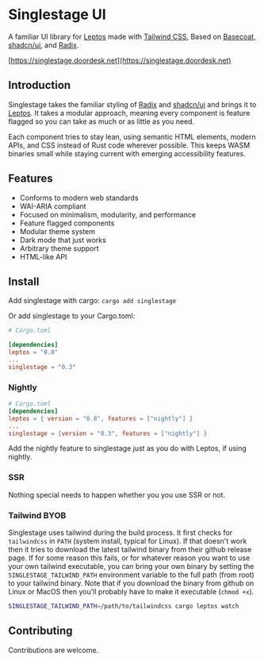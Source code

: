 # Singlestage UI

A familiar UI library for [Leptos](https://leptos.dev) made with [Tailwind
CSS](https://tailwindcss.com), Based on [Basecoat](https://basecoatui.com),
[shadcn/ui](https://ui.shadcn.com), and [Radix](https://radix-ui.com).

[https://singlestage.doordesk.net](https://singlestage.doordesk.net)

## Introduction

Singlestage takes the familiar styling of [Radix](https://radix-ui.com/) and
[shadcn/ui](https://ui.shadcn.com/) and brings it to [Leptos](https://leptos.dev). It takes a
modular approach, meaning every component is feature flagged so you can take as much or as little
as you need.

Each component tries to stay lean, using semantic HTML elements, modern APIs, and CSS instead of
Rust code wherever possible. This keeps WASM binaries small while staying current with emerging
accessibility features.

## Features

- Conforms to modern web standards
- WAI-ARIA compliant
- Focused on minimalism, modularity, and performance
- Feature flagged components
- Modular theme system
- Dark mode that just works
- Arbitrary theme support
- HTML-like API

## Install

Add singlestage with cargo:
`cargo add singlestage`

Or add singlestage to your Cargo.toml:

```toml
# Cargo.toml

[dependencies]
leptos = "0.8"
...
singlestage = "0.3"
```

### Nightly

```toml
# Cargo.toml
[dependencies]
leptos = { version = "0.8", features = ["nightly"] }
...
singlestage = {version = "0.3", features = ["nightly"] }
```

Add the nightly feature to singlestage just as you do with Leptos, if using nightly.

### SSR

Nothing special needs to happen whether you you use SSR or not.

### Tailwind BYOB

Singlestage uses tailwind during the build process. It first checks for `tailwindcss` in
`PATH` (system install, typical for Linux). If that doesn't work then it tries to download the
latest tailwind binary from their github release page. If for some reason this fails, or for
whatever reason you want to use your own tailwind executable, you can bring your own binary by
setting the `SINGLESTAGE_TAILWIND_PATH` environment variable to the full path (from root) to your
tailwind binary. Note that if you download the binary from github on Linux or MacOS then you'll
probably have to make it executable (`chmod +x`).

```bash
SINGLESTAGE_TAILWIND_PATH=/path/to/tailwindcss cargo leptos watch
```

## Contributing

Contributions are welcome.
